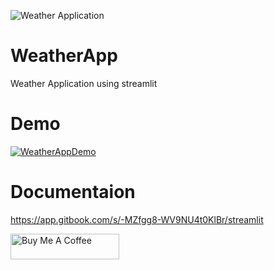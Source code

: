 ![Weather Application](https://pimp-my-readme.webapp.io/pimp-my-readme/wavy-banner?subtitle=Weather%20Details%20of%20the%20City&title=Weather%20Application)

# WeatherApp
Weather Application using streamlit

# Demo
[![WeatherAppDemo](https://cdn.dribbble.com/users/1761137/screenshots/3665783/dribbble.gif)](https://vimeo.com/640657383 "Weather App Demo - Click to Watch!")

# Documentaion
https://app.gitbook.com/s/-MZfgg8-WV9NU4t0KlBr/streamlit

<a href="https://www.buymeacoffee.com/surendra1985" target="_blank">
  <img src="https://cdn.buymeacoffee.com/buttons/default-orange.png" alt="Buy Me A Coffee" height="41" width="174"></a>
